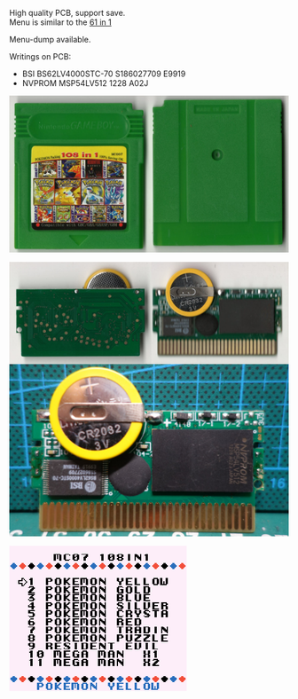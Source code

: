 High quality PCB, support save.\
Menu is similar to the [61 in 1](https://github.com/Xyl2k/Gameboy-multicarts/tree/main/61%20in%201)

Menu-dump available.

Writings on PCB:
- BSI BS62LV4000STC-70 S186027709 E9919
- NVPROM MSP54LV512 1228 A02J

![alt text](Cartridge.jpg "Cartridge")

![alt text](PCB.jpg "PCB")

![alt text](Dump.png "Dumped menu screenshot")
